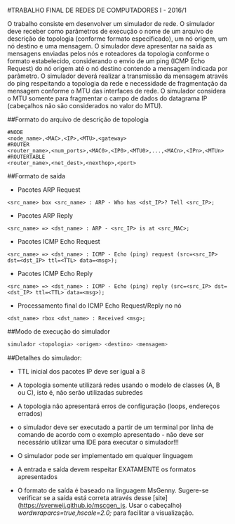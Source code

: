 #TRABALHO FINAL DE REDES DE COMPUTADORES I - 2016/1

O trabalho consiste em desenvolver um simulador de rede. O simulador
deve receber como parâmetros de execução o nome de um arquivo de
descrição de topologia (conforme formato especificado), um nó origem,
um nó destino e uma mensagem. O simulador deve apresentar na saída as
mensagens enviadas pelos nós e roteadores da topologia conforme o
formato estabelecido, considerando o envio de um ping (ICMP Echo
Request) do nó origem até o nó destino contendo a mensagem indicada
por parâmetro. O simulador deverá realizar a transmissão da mensagem
através do ping respeitando a topologia da rede e necessidade de
fragmentação da mensagem conforme o MTU das interfaces de rede. O
simulador considera o MTU somente para fragmentar o campo de dados do
datagrama IP (cabeçalhos não são considerados no valor do MTU).

##Formato do arquivo de descrição de topologia

	#NODE
	<node_name>,<MAC>,<IP>,<MTU>,<gateway>
	#ROUTER
	<router_name>,<num_ports>,<MAC0>,<IP0>,<MTU0>,...,<MACn>,<IPn>,<MTUn>
	#ROUTERTABLE
	<router_name>,<net_dest>,<nexthop>,<port>

##Formato de saída

 - Pacotes ARP Request
 
 ```
 <src_name> box <src_name> : ARP - Who has <dst_IP>? Tell <src_IP>;
  ```
  
 - Pacotes ARP Reply
 
 ```
 <src_name> => <dst_name> : ARP - <src_IP> is at <src_MAC>;
 ```
 - Pacotes ICMP Echo Request
 ```
 <src_name> => <dst_name> : ICMP - Echo (ping) request (src=<src_IP> dst=<dst_IP> ttl=<TTL> data=<msg>);
 ```
 
 - Pacotes ICMP Echo Reply
 ```
 <src_name> => <dst_name> : ICMP - Echo (ping) reply (src=<src_IP> dst=<dst_IP> ttl=<TTL> data=<msg>);
 ```
 - Processamento final do ICMP Echo Request/Reply no nó
 
 ```
 <dst_name> rbox <dst_name> : Received <msg>;
 ```

##Modo de execução do simulador

```sh
simulador <topologia> <origem> <destino> <mensagem>
```

##Detalhes do simulador:

- TTL inicial dos pacotes IP deve ser igual a 8

- A topologia somente utilizará redes usando o modelo de classes (A, B
ou C), isto é, não serão utilizadas subredes

- A topologia não apresentará erros de configuração (loops, endereços
errados)

- o simulador deve ser executado a partir de um terminal por linha de
comando de acordo com o exemplo apresentado - não deve ser necessário
utilizar uma IDE para executar o simulador!!!

- O simulador pode ser implementado em qualquer linguagem

- A entrada e saída devem respeitar EXATAMENTE os formatos
apresentados

- O formato de saída é baseado na linguagem MsGenny. Sugere-se
verificar se a saída está correta através desse
[site](https://sverweij.github.io/mscgen_js. Usar o cabeçalho)
*wordwraparcs=true,hscale=2.0;* para facilitar a visualização.
